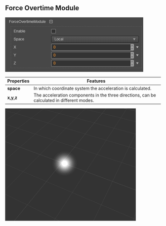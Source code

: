 ## Force Overtime Module
![force_module](particle-system/force_module.png)

Properties | Features
---|---
**space** | In which coordinate system the acceleration is calculated.
**x,y,z** | The acceleration components in the three directions, can be calculated in different modes.

![force_overtime](particle-system/force_overtime.gif)